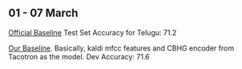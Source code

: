 
## 01 - 07 March 

[Official Baseline]() Test Set Accuracy for Telugu: 71.2

[Our Baseline](https://github.com/festvox/festvox/blob/master/challenges/msrlid2020/partA/local/train_lid_partA.py). Basically, kaldi mfcc features and CBHG encoder from Tacotron as the model. Dev Accuracy: 71.6
